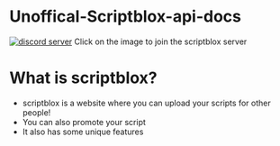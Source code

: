 # Unoffical-Scriptblox-api-docs
[![discord server](https://cdn.discordapp.com/icons/954089188825894943/372ca12b35bd2fddeed6c70a44a48a6f.webp?size=96)](https://discord.gg/KKcG8VQ48k) Click on the image to join the scriptblox server

# What is scriptblox?
- scriptblox is a website where you can upload your scripts for other people!
- You can also promote your script
- It also has some unique features
